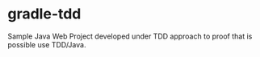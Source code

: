 # gradle-tdd
Sample Java Web Project developed under TDD approach to proof that is possible use TDD/Java.
